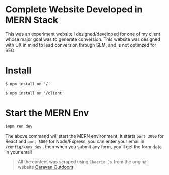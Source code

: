 # Complete Website Developed in MERN Stack

<!-- ![alt text](/logo-for-github.png "Logo Title Text 1") -->

This was an experiment website I designed/developed for one of my client whose major goal was to generate conversion.
This website was designed with UX in mind to lead conversion through SEM, and is not optimzed for SEO

# Install

```
$ npm install on '/'
```

```
$ npm install on '/client'
```

# Start the MERN Env

```
$npm run dev
```

The above command will start the MERN environment, It starts `port 3000` for React and `port 5000` for Node/Express, you can enter your email in `/config/keys_dev` , then when you submit any form, you'll get the form data in your email

> All the content was scraped using `Cheerio Js` from the original website [Caravan Outdoors](https://www.caravanoutdoors.com/)
